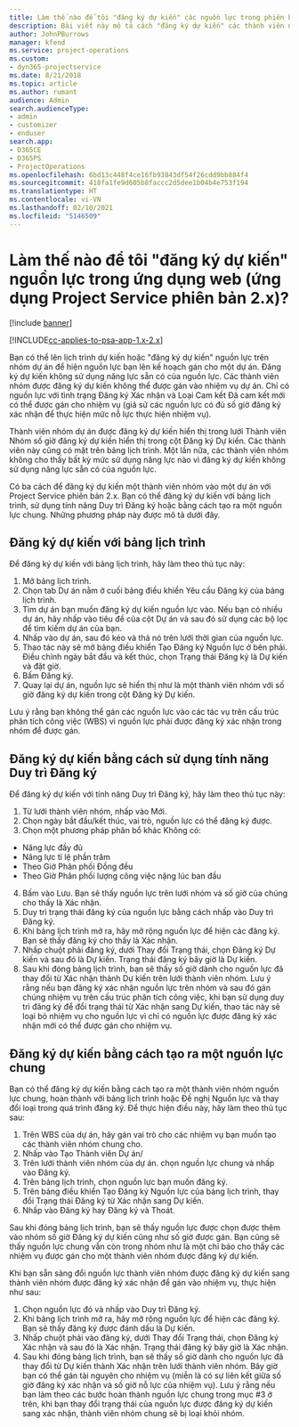 ```yaml
---
title: Làm thế nào để tôi "đăng ký dự kiến" các nguồn lực trong phiên bản ứng dụng 2.x?
description: Bài viết này mô tả cách "đăng ký dự kiến" các thành viên nhóm dự án bằng Project Service.
author: JohnPBurrows
manager: kfend
ms.service: project-operations
ms.custom:
- dyn365-projectservice
ms.date: 8/21/2018
ms.topic: article
ms.author: rumant
audience: Admin
search.audienceType:
- admin
- customizer
- enduser
search.app:
- D365CE
- D365PS
- ProjectOperations
ms.openlocfilehash: 6bd13c448f4ce16fb93843df54f26cdd9bb884f4
ms.sourcegitcommit: 418fa1fe9d605b8faccc2d5dee1b04b4e753f194
ms.translationtype: HT
ms.contentlocale: vi-VN
ms.lasthandoff: 02/10/2021
ms.locfileid: "5146509"
---
```

# <a name="how-do-i-soft-book-resources-in-the-web-app-project-service-app-v2x"></a>Làm thế nào để tôi "đăng ký dự kiến" nguồn lực trong ứng dụng web (ứng dụng Project Service phiên bản 2.x)?

[!include [banner](../includes/psa-now-project-operations.md)]

[!INCLUDE[cc-applies-to-psa-app-1.x-2.x](../includes/cc-applies-to-psa-app-1x-2x.md)]

Bạn có thể lên lịch trình dự kiến hoặc "đăng ký dự kiến" nguồn lực trên nhóm dự án để hiện nguồn lực bạn lên kế hoạch gán cho một dự án. Đăng ký dự kiến không sử dụng năng lực sẵn có của nguồn lực. Các thành viên nhóm được đăng ký dự kiến không thể được gán vào nhiệm vụ dự án. Chỉ có nguồn lực với tình trạng Đăng ký Xác nhận và Loại Cam kết Đã cam kết mới có thể được gán cho nhiệm vụ (giả sử các nguồn lực có đủ số giờ đăng ký xác nhận để thực hiện mức nỗ lực thực hiện nhiệm vụ).

Thành viên nhóm dự án được đăng ký dự kiến hiển thị trong lưới Thành viên Nhóm số giờ đăng ký dự kiến hiển thị trong cột Đăng ký Dự kiến. Các thành viên này cũng có mặt trên bảng lịch trình. Một lần nữa, các thành viên nhóm không cho thấy bất kỳ mức sử dụng năng lực nào vì đăng ký dự kiến không sử dụng năng lực sẵn có của nguồn lực.

Có ba cách để đăng ký dự kiến một thành viên nhóm vào một dự án với Project Service phiên bản 2.x. Bạn có thể đăng ký dự kiến với bảng lịch trình, sử dụng tính năng Duy trì Đăng ký hoặc bằng cách tạo ra một nguồn lực chung. Những phương pháp này được mô tả dưới đây.

## <a name="soft-book-with-the-schedule-board"></a>Đăng ký dự kiến với bảng lịch trình

Để đăng ký dự kiến với bảng lịch trình, hãy làm theo thủ tục này: 
1. Mở bảng lịch trình.
2. Chọn tab Dự án nằm ở cuối bảng điều khiển Yêu cầu Đăng ký của bảng lịch trình.
3. Tìm dự án bạn muốn đăng ký dự kiến nguồn lực vào. Nếu bạn có nhiều dự án, hãy nhấp vào tiêu đề của cột Dự án và sau đó sử dụng các bộ lọc để tìm kiếm dự án của bạn.
4. Nhấp vào dự án, sau đó kéo và thả nó trên lưới thời gian của nguồn lực.
5. Thao tác này sẽ mở bảng điều khiển Tạo Đăng ký Nguồn lực ở bên phải. Điều chỉnh ngày bắt đầu và kết thúc, chọn Trạng thái Đăng ký là Dự kiến và đặt giờ. 
6. Bấm Đăng ký.
7. Quay lại dự án, nguồn lực sẽ hiển thị như là một thành viên nhóm với số giờ đăng ký dự kiến trong cột Đăng ký Dự kiến.

Lưu ý rằng bạn không thể gán các nguồn lực vào các tác vụ trên cấu trúc phân tích công việc (WBS) vì nguồn lực phải được đăng ký xác nhận trong nhóm để được gán.

## <a name="soft-book-using-the-maintain-bookings-feature"></a>Đăng ký dự kiến bằng cách sử dụng tính năng Duy trì Đăng ký

Để đăng ký dự kiến với tính năng Duy trì Đăng ký, hãy làm theo thủ tục này:
1. Từ lưới thành viên nhóm, nhấp vào Mới.
2. Chọn ngày bắt đầu/kết thúc, vai trò, nguồn lực có thể đăng ký được.
3. Chọn một phương pháp phân bổ khác Không có:
- Năng lực đầy đủ
- Năng lực tỉ lệ phần trăm
- Theo Giờ Phân phối Đồng đều
- Theo Giờ Phân phối lượng công việc nặng lúc ban đầu
4. Bấm vào Lưu. Bạn sẽ thấy nguồn lực trên lưới nhóm và số giờ của chúng cho thấy là Xác nhận.
5. Duy trì trạng thái đăng ký của nguồn lực bằng cách nhấp vào Duy trì Đăng ký.
6. Khi bảng lịch trình mở ra, hãy mở rộng nguồn lực để hiện các đăng ký. Bạn sẽ thấy đăng ký cho thấy là Xác nhận.
7. Nhấp chuột phải đăng ký, dưới Thay đổi Trạng thái, chọn Đăng ký Dự kiến và sau đó là Dự kiến. Trạng thái đăng ký bây giờ là Dự kiến.
8. Sau khi đóng bảng lịch trình, bạn sẽ thấy số giờ dành cho nguồn lực đã thay đổi từ Xác nhận thành Dự kiến trên lưới thành viên nhóm.
Lưu ý rằng nếu bạn đăng ký xác nhận nguồn lực trên nhóm và sau đó gán chúng nhiệm vụ trên cấu trúc phân tích công việc, khi bạn sử dụng duy trì đăng ký để đổi trạng thái từ Xác nhận sang Dự kiến, thao tác này sẽ loại bỏ nhiệm vụ cho nguồn lực vì chỉ có nguồn lực được đăng ký xác nhận mới có thể được gán cho nhiệm vụ.

## <a name="soft-book-by-creating-a-generic-resource"></a>Đăng ký dự kiến bằng cách tạo ra một nguồn lực chung

Bạn có thể đăng ký dự kiến bằng cách tạo ra một thành viên nhóm nguồn lực chung, hoàn thành với bảng lịch trình hoặc Đề nghị Nguồn lực và thay đổi loại trong quá trình đăng ký.
Để thực hiện điều này, hãy làm theo thủ tục sau:

1. Trên WBS của dự án, hãy gán vai trò cho các nhiệm vụ bạn muốn tạo các thành viên nhóm chung cho.
2. Nhấp vào Tạo Thành viên Dự án/
3. Trên lưới thành viên nhóm của dự án. chọn nguồn lực chung và nhấp vào Đăng ký.
4. Trên bảng lịch trình, chọn nguồn lực bạn muốn đăng ký.
5. Trên bảng điều khiển Tạo Đăng ký Nguồn lực của bảng lịch trình, thay đổi Trạng thái Đăng ký từ Xác nhận sang Dự kiến.
6. Nhấp vào Đăng ký hay Đăng ký và Thoát.

Sau khi đóng bảng lịch trình, bạn sẽ thấy nguồn lực được chọn được thêm vào nhóm số giờ Đăng ký dự kiến cũng như số giờ được gán. Bạn cũng sẽ thấy nguồn lực chung vẫn còn trong nhóm như là một chỉ báo cho thấy các nhiệm vụ được gán cho một thành viên nhóm được đăng ký dự kiến.

Khi bạn sẵn sàng đổi nguồn lực thành viên nhóm được đăng ký dự kiến sang thành viên nhóm được đăng ký xác nhận để gán vào nhiệm vụ, thực hiện như sau:

1. Chọn nguồn lực đó và nhấp vào Duy trì Đăng ký.
2. Khi bảng lịch trình mở ra, hãy mở rộng nguồn lực để hiện các đăng ký. Bạn sẽ thấy đăng ký được đánh dấu là Dự kiến.
3. Nhấp chuột phải vào đăng ký, dưới Thay đổi Trạng thái, chọn Đăng ký Xác nhận và sau đó là Xác nhận. Trạng thái đăng ký bây giờ là Xác nhận.
4. Sau khi đóng bảng lịch trình, bạn sẽ thấy số giờ dành cho nguồn lực đã thay đổi từ Dự kiến thành Xác nhận trên lưới thành viên nhóm. Bây giờ bạn có thể gán tài nguyên cho nhiệm vụ (miễn là có sự liên kết giữa số giờ đăng ký xác nhận và số giờ nỗ lực của nhiệm vụ). Lưu ý rằng nếu bạn làm theo các bước hoàn thành nguồn lực chung trong mục #3 ở trên, khi bạn thay đổi trạng thái của nguồn lực được đăng ký dự kiến sang xác nhận, thành viên nhóm chung sẽ bị loại khỏi nhóm.
